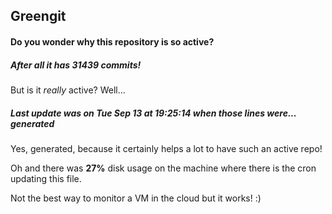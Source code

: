 ## Greengit

#### Do you wonder why this repository is so active?

##### After all it has 31439 commits!

But is it *really* active? Well...

##### Last update was on Tue Sep 13 at 19:25:14 when those lines were... generated

Yes, generated, because it certainly helps a lot to have such an active repo!

Oh and there was **27%** disk usage on the machine
where there is the cron updating this file.

Not the best way to monitor a VM in the cloud but it works! :)
